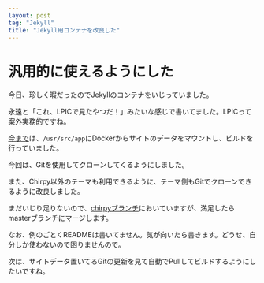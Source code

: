 ```yaml
---
layout: post
tag: "Jekyll"
title: "Jekyll用コンテナを改良した"
---
```


# 汎用的に使えるようにした
今日、珍しく暇だったのでJekyllのコンテナをいじっていました。

永遠と「これ、LPICで見たやつだ！」みたいな感じで書いてました。LPICって案外実務的ですね。

[今まで](https://github.com/JO3QMA/docker-jekyll/tree/b370303585110f6b217b9bb62b9f65948730a179)は、`/usr/src/app`にDockerからサイトのデータをマウントし、ビルドを行っていました。

今回は、Gitを使用してクローンしてくるようにしました。

また、Chirpy以外のテーマも利用できるように、テーマ側もGitでクローンできるように改良しました。

まだいじり足りないので、[chirpyブランチ](https://github.com/JO3QMA/docker-jekyll/tree/chirpy)においていますが、満足したらmasterブランチにマージします。

なお、例のごとくREADMEは書いてません。気が向いたら書きます。どうせ、自分しか使わないので困りませんので。

次は、サイトデータ置いてるGitの更新を見て自動でPullしてビルドするようにしたいですね。